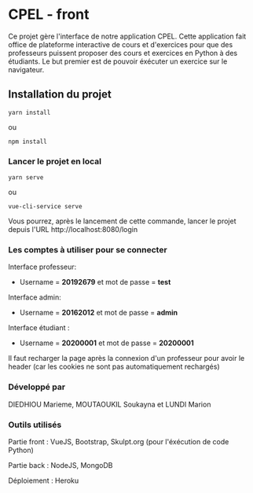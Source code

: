 # CPEL - front

Ce projet gère l'interface de notre application CPEL. Cette application fait office de plateforme interactive de cours et d'exercices pour que des professeurs puissent proposer des cours et exercices en Python à des étudiants.
Le but premier est de pouvoir éxécuter un exercice sur le navigateur.

## Installation du projet
```
yarn install
```
ou

```
npm install
```

### Lancer le projet en local
```
yarn serve
```
ou
```
vue-cli-service serve
```

Vous pourrez, après le lancement de cette commande, lancer le projet depuis l'URL http://localhost:8080/login

### Les comptes à utiliser pour se connecter
Interface professeur: 

- Username = **20192679** et mot de passe = **test**

Interface admin: 

- Username = **20162012** et mot de passe = **admin**

Interface étudiant :
 - Username = **20200001** et mot de passe = **20200001**
 
Il faut recharger la page après la connexion d'un professeur pour avoir le header (car les cookies ne sont pas automatiquement rechargés)
 

### Développé par 
DIEDHIOU Marieme, MOUTAOUKIL Soukayna et LUNDI Marion

### Outils utilisés
Partie front : VueJS, Bootstrap, Skulpt.org (pour l'éxécution de code Python)

Partie back : NodeJS, MongoDB

Déploiement : Heroku
